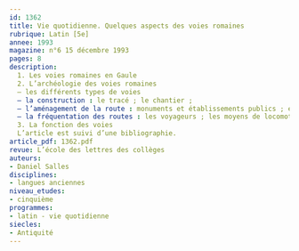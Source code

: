 ```yaml
---
id: 1362
title: Vie quotidienne. Quelques aspects des voies romaines 
rubrique: Latin [5e]
annee: 1993
magazine: n°6 15 décembre 1993
pages: 8
description: 
  1. Les voies romaines en Gaule
  2. L’archéologie des voies romaines
  – les différents types de voies
  – la construction : le tracé ; le chantier ;
  – l’aménagement de la route : monuments et établissements publics ; établissements et monuments privés
  – la fréquentation des routes : les voyageurs ; les moyens de locomotion ; le trafic commercial ; les brigands
  3. La fonction des voies
  L’article est suivi d’une bibliographie.
article_pdf: 1362.pdf
revue: L’école des lettres des collèges
auteurs:
- Daniel Salles
disciplines:
- langues anciennes
niveau_etudes:
- cinquième
programmes:
- latin - vie quotidienne
siecles:
- Antiquité
---
```

